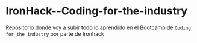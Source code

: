 # IronHack--Coding-for-the-industry

Repositorio donde voy a subir todo lo aprendido en el Bootcamp de `Coding for the industry` por parte de Ironhack
